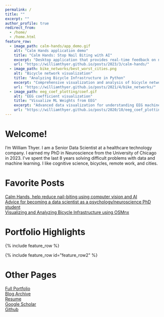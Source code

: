 ```yaml
---
permalink: /
title: ""
excerpt: ""
author_profile: true
redirect_from: 
  - /home/
  - /home.html
feature_row:
  - image_path: calm-hands/app_demo.gif
    alt: "Calm Hands application demo"
    title: "Calm Hands: Stop Nail Biting with AI"
    excerpt: "Desktop application that provides real-time feedback on nail-biting using computer vision and a fine-tuned deep neural network. Built complete training dataset and iteratively improved model performance."
    url: "https://williamthyer.github.io/posts/2023/3/calm-hands/"
  - image_path: bike_networks/best_worst_cities.png
    alt: "Bicycle network visualization"
    title: "Analyzing Bicycle Infrastructure in Python"
    excerpt: "Comprehensive visualization and analysis of bicycle networks in major US cities using OSMnx and Matplotlib."
    url: "https://williamthyer.github.io/posts/2021/4/bike_networks/"
  - image_path: eeg_coef_plotting/coef.gif
    alt: "EEG coefficient visualization"
    title: "Visualize ML Weights from EEG"
    excerpt: "Advanced data visualization for understanding EEG machine learning models. Features animated coefficient visualization with temporal information using Matplotlib.Animation and spatial back-projection."
    url: "https://williamthyer.github.io/posts/2020/10/eeg_coef_plotting/"
---
```


Welcome!
======
I’m William Thyer. I am a Senior Data Scientist at a healthcare technology company. I earned my PhD in Neuroscience from the University of Chicago in 2023. I've spent the last 8 years solving difficult problems with data and machine learning. I like cognitive science, bicycles, remote work, and cities.

Favorite Posts
======
[Calm Hands, help reduce nail-biting using computer vision and AI](https://williamthyer.github.io/posts/2023/3/calm-hands/)  
[Advice for becoming a data scientist as a psychology/neuroscience PhD student](https://williamthyer.github.io/posts/2022/1/phd_to_data_science/)  
[Visualizing and Analyzing Bicycle Infrastructure using OSMnx](https://williamthyer.github.io/posts/2021/4/bike_networks/)  

Portfolio Highlights
=====

{% include feature_row %}

{% include feature_row id="feature_row2" %}

Other Pages
=====
[Full Portfolio](https://williamthyer.github.io/portfolio)   
[Blog Archive](https://williamthyer.github.io/blog)  
[Resume](https://williamthyer.github.io/files/Thyer_William_Resume.pdf)  
[Google Scholar](https://scholar.google.com/citations?hl=en&user=UY2PMbcAAAAJ)  
[Github](https://github.com/WilliamThyer)  

